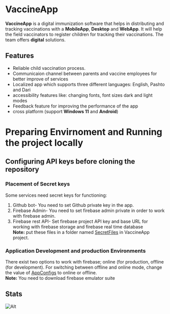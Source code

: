 # VaccineApp
**VaccineApp** is a digital immunization software that helps in distributing and tracking vaccinations with a **MobileApp**, **Desktop** and **WebApp**. It will help the field vaccinators to register children for tracking their vaccinations. The team offers **digital** solutions.

## Features
* Reliable child vaccination process.
* Communicaion channel between parents and vaccine employees for better improve of services
* Localized app which supports three different languages: English, Pashto and Dari
* accessibility features like: changing fonts, font sizes dark and light modes
* Feedback feature for improving the performance of the app
* cross platform (support **Windows 11** and **Android**)

# Preparing Envirnoment and Running the project locally

## Configuring API keys before cloning the repository
### Placement of Secret keys
Some services need secret keys for functioning:
1. Github bot- You need to set Github private key in the app.
2. Firebase Admin- You need to set firebase admin private in order to work with firebase admin.
3. Firebase rest API- Set firebase project API key and base URL for working with firebase storage and firebase real time database
<br /> **Note:** put these files in a folder named [SecretFiles](https://github.com/NaveedAhmadHematmal/VaccineApp/tree/main/src/VaccineApp/SecretFiles) in VaccineApp project.

### Application Development and production Environments
There exist two options to work with firebase; online (for production, offline (for development). For switching between offline and online mode, change the value of [AppConfigs](https://github.com/NaveedAhmadHematmal/VaccineApp/blob/main/src/VaccineApp/AppConfigs/AppSettings.json) to online or offline.
<br /> **Note:** You need to download firebase emulator suite

## Stats
![Alt](https://repobeats.axiom.co/api/embed/401483c7d3e66e08967e37e81b4adff52c750f58.svg "Repobeats analytics image")
